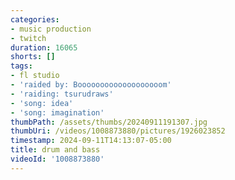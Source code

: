 ```yaml
---
categories:
- music production
- twitch
duration: 16065
shorts: []
tags:
- fl studio
- 'raided by: Booooooooooooooooooom'
- 'raiding: tsurudraws'
- 'song: idea'
- 'song: imagination'
thumbPath: /assets/thumbs/20240911191307.jpg
thumbUri: /videos/1008873880/pictures/1926023852
timestamp: 2024-09-11T14:13:07-05:00
title: drum and bass
videoId: '1008873880'
---
```

